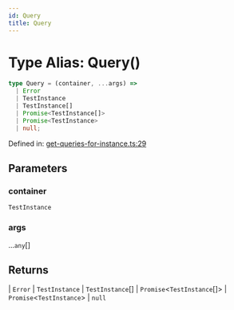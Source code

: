```yaml
---
id: Query
title: Query
---
```


<!-- DO NOT EDIT: this page is autogenerated from the type comments -->

# Type Alias: Query()

```ts
type Query = (container, ...args) => 
  | Error
  | TestInstance
  | TestInstance[]
  | Promise<TestInstance[]>
  | Promise<TestInstance>
  | null;
```

Defined in: [get-queries-for-instance.ts:29](https://github.com/Romulad/cli-testing-library/blob/main/packages/cli-testing-library/src/get-queries-for-instance.ts#L29)

## Parameters

### container

`TestInstance`

### args

...`any`[]

## Returns

  \| `Error`
  \| `TestInstance`
  \| `TestInstance`[]
  \| `Promise`\<`TestInstance`[]\>
  \| `Promise`\<`TestInstance`\>
  \| `null`
